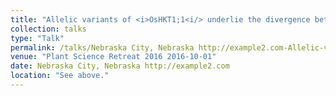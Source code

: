 ```yaml
---
title: "Allelic variants of <i>OsHKT1;1<i/> underlie the divergence between Indica and Japonica subspecies of rice for root sodium content. "
collection: talks
type: "Talk"
permalink: /talks/Nebraska City, Nebraska http://example2.com-Allelic-variants-of-OsHKT11-underlie-the-divergence-between-Indica-and-Japonica-subspecies-of-rice-for-root-sodium-content
venue: "Plant Science Retreat 2016 2016-10-01"
date: Nebraska City, Nebraska http://example2.com
location: "See above."
---
```

